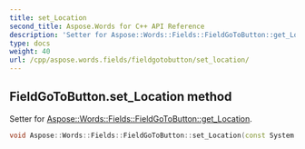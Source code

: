 ```yaml
---
title: set_Location
second_title: Aspose.Words for C++ API Reference
description: 'Setter for Aspose::Words::Fields::FieldGoToButton::get_Location.'
type: docs
weight: 40
url: /cpp/aspose.words.fields/fieldgotobutton/set_location/
---
```

## FieldGoToButton.set_Location method


Setter for [Aspose::Words::Fields::FieldGoToButton::get_Location](../get_location/).

```cpp
void Aspose::Words::Fields::FieldGoToButton::set_Location(const System::String &value)
```

